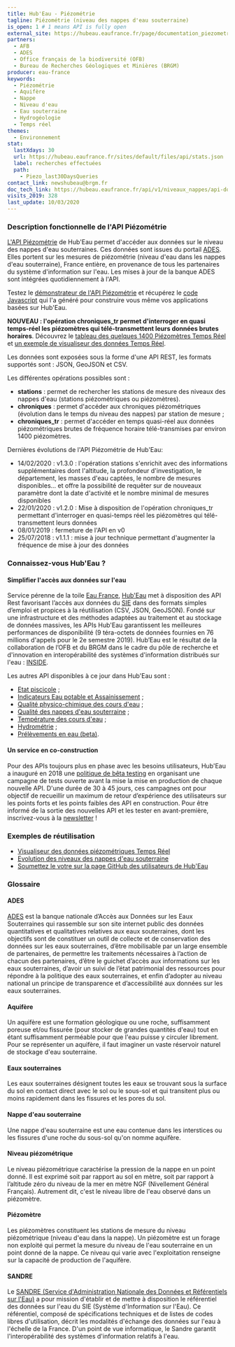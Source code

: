 ```yaml
---
title: Hub'Eau - Piézométrie
tagline: Piézométrie (niveau des nappes d'eau souterraine)
is_open: 1 # 1 means API is fully open
external_site: https://hubeau.eaufrance.fr/page/documentation_piezometrie
partners:
  - AFB
  - ADES
  - Office français de la biodiversité (OFB)
  - Bureau de Recherches Géologiques et Minières (BRGM)
producer: eau-france
keywords:
  - Piézométrie
  - Aquifère
  - Nappe
  - Niveau d'eau
  - Eau souterraine
  - Hydrogéologie
  - Temps réel
themes:
  - Environnement
stat:
  lastXdays: 30
  url: https://hubeau.eaufrance.fr/sites/default/files/api/stats.json
  label: recherches effectuées
  path:
    - Piezo_last30DaysQueries
contact_link: newshubeau@brgm.fr
doc_tech_link: https://hubeau.eaufrance.fr/api/v1/niveaux_nappes/api-docs
visits_2019: 328
last_update: 10/03/2020
---
```


### Description fonctionnelle de l'API Piézométrie

[L'API Piézométrie](https://hubeau.eaufrance.fr/page/api-piezometrie) de Hub'Eau permet d'accéder aux données sur le niveau des nappes d'eau souterraines. Ces données sont issues du portail [ADES](http://www.ades.eaufrance.fr). Elles portent sur les mesures de piézométrie (niveau d'eau dans les nappes d'eau souterraine), France entière, en provenance de tous les partenaires du système d'information sur l'eau.
Les mises à jour de la banque ADES sont intégrées quotidiennement à l'API.

Testez le [démonstrateur de l'API Piézométrie](https://hubeau.eaufrance.fr/sites/default/files/api/demo/piezo/piezo.htm) et récupérez le [code Javascript](https://github.com/BRGM/hubeau/tree/master/demonstrateurs/piezo) qui l'a généré pour construire vous même vos applications basées sur Hub'Eau.

**NOUVEAU : l'opération chroniques_tr permet d'interroger en quasi temps-réel les piézomètres qui télé-transmettent leurs données brutes horaires**. Découvrez le [tableau des quelques 1400 Piézomètres Temps Réel](https://hubeau.eaufrance.fr/sites/default/files/api/demo/piezo/stations_piezo_tr.html) et [un exemple de visualiseur des données Temps Réel](https://hubeau.eaufrance.fr/sites/default/files/api/demo/piezo/_demo_tr/).

Les données sont exposées sous la forme d'une API REST, les formats supportés sont : JSON, GeoJSON et CSV.

Les différentes opérations possibles sont :

- **stations** : permet de rechercher les stations de mesure des niveaux des nappes d'eau (stations piézométriques ou piézomètres).
- **chroniques** : permet d'accéder aux chroniques piézométriques (évolution dans le temps du niveau des nappes) par station de mesure ;
- **chroniques_tr** : permet d'accéder en temps quasi-réel aux données piézométriques brutes de fréquence horaire télé-transmises par environ 1400 piézomètres.

Dernières évolutions de l'API Piézométrie de Hub'Eau:

- 14/02/2020 : v1.3.0 : l'opération stations s'enrichit avec des informations supplémentaires dont l'altitude, la profondeur d'investigation, le département, les masses d'eau captées, le nombre de mesures disponibles... et offre la possibilité de requêter sur de nouveaux paramètre dont la date d'activité et le nombre minimal de mesures disponibles
- 22/01/2020 : v1.2.0 : Mise à disposition de l'opération chroniques_tr permettant d'interroger en quasi-temps réel les piézomètres qui télé-transmettent leurs données
- 08/01/2019 : fermeture de l'API en v0
- 25/07/2018 : v1.1.1 : mise à jour technique permettant d'augmenter la fréquence de mise à jour des données

### Connaissez-vous Hub'Eau ?

#### Simplifier l'accès aux données sur l'eau

Service pérenne de la toile [Eau France](https://www.eaufrance.fr), [Hub'Eau](https://hubeau.eaufrance.fr/) met à disposition des API Rest favorisant l’accès aux données du [SIE](https://www.eaufrance.fr/donnees) dans des formats simples d’emploi et propices à la réutilisation (CSV, JSON, GeoJSON).
Fondé sur une infrastructure et des méthodes adaptées au traitement et au stockage de données massives, les APIs Hub'Eau garantissent les meilleures performances de disponibilité (9 téra-octets de données fournies en 76 millions d'appels pour le 2e semestre 2019).
Hub’Eau est le résultat de la collaboration de l’OFB et du BRGM dans le cadre du pôle de recherche et d'innovation en interopérabilité des systèmes d'information distribués sur l'eau : [INSIDE](http://www.pole-inside.fr/fr).

Les autres API disponibles à ce jour dans Hub'Eau sont :

- [Etat piscicole](/les-api/api_hubeau_poissons) ;
- [Indicateurs Eau potable et Assainissement](/les-api/api_hubeau_indic_EP_Asst) ;
- [Qualité physico-chimique des cours d'eau](/les-api/api_hubeau_qualite_rivieres) ;
- [Qualité des nappes d'eau souterraine](/les-api/api_hubeau_qualite_nappes_eau_sout) ;
- [Température des cours d'eau](/les-api/api_hubeau_temperature_rivieres) ;
- [Hydrométrie](/les-api/api_hubeau_hydrometrie) ;
- [Prélèvements en eau (beta)](/les-api/api_hubeau_prelevements).

#### Un service en co-construction

Pour des APIs toujours plus en phase avec les besoins utilisateurs, Hub'Eau a inauguré en 2018 une [politique de bêta testing](https://hubeau.eaufrance.fr/page/apis) en organisant une campagne de tests ouverte avant la mise la mise en production de chaque nouvelle API.
D'une durée de 30 à 45 jours, ces campagnes ont pour objectif de recueillir un maximum de retour d’expérience des utilisateurs sur les points forts et les points faibles des API en construction.
Pour être informé de la sortie des nouvelles API et les tester en avant-première, inscrivez-vous à la [newsletter](https://hubeau.eaufrance.fr/page/news-letter-hubeau) !

### Exemples de réutilisation

- [Visualiseur des données piézométriques Temps Réel](https://hubeau.eaufrance.fr/sites/default/files/api/demo/piezo/_demo_tr/)
- [Evolution des niveaux des nappes d'eau souterraine](https://hubeau.eaufrance.fr/sites/default/files/api/demo/piezo/piezo.htm)
- [Soumettez le votre sur la page GitHub des utilisateurs de Hub'Eau](https://github.com/BRGM/hubeau)

### Glossaire

#### ADES

[ADES](http://www.ades.eaufrance.fr) est la banque nationale d’Accès aux Données sur les Eaux Souterraines qui rassemble sur son site internet public des données quantitatives et qualitatives relatives aux eaux souterraines, dont les objectifs sont de constituer un outil de collecte et de conservation des données sur les eaux souterraines, d’être mobilisable par un large ensemble de partenaires, de permettre les traitements nécessaires à l’action de chacun des partenaires, d’être le guichet d’accès aux informations sur les eaux souterraines, d’avoir un suivi de l’état patrimonial des ressources pour répondre à la politique des eaux souterraines, et enfin d’adopter au niveau national un principe de transparence et d’accessibilité aux données sur les eaux souterraines.

#### Aquifère

Un aquifère est une formation géologique ou une roche, suffisamment poreuse et/ou fissurée (pour stocker de grandes quantités d'eau) tout en étant suffisamment perméable pour que l'eau puisse y circuler librement. Pour se représenter un aquifère, il faut imaginer un vaste réservoir naturel de stockage d'eau souterraine.

#### Eaux souterraines

Les eaux souterraines désignent toutes les eaux se trouvant sous la surface du sol en contact direct avec le sol ou le sous-sol et qui transitent plus ou moins rapidement dans les fissures et les pores du sol.

#### Nappe d'eau souterraine

Une nappe d'eau souterraine est une eau contenue dans les interstices ou les fissures d'une roche du sous-sol qu'on nomme aquifère.

#### Niveau piézométrique

Le niveau piézométrique caractérise la pression de la nappe en un point donné. Il est exprimé soit par rapport au sol en mètre, soit par rapport à l’altitude zéro du niveau de la mer en mètre NGF (Nivellement Général Français). Autrement dit, c'est le niveau libre de l'eau observé dans un piézomètre.

#### Piézomètre

Les piézomètres constituent les stations de mesure du niveau piézométrique (niveau d'eau dans la nappe). Un piézomètre est un forage non exploité qui permet la mesure du niveau de l'eau souterraine en un point donné de la nappe. Ce niveau qui varie avec l'exploitation renseigne sur la capacité de production de l'aquifère.

#### SANDRE

Le [SANDRE (Service d'Administration Nationale des Données et Référentiels sur l'Eau)](http://www.sandre.eaufrance.fr/) a pour mission d'établir et de mettre à disposition le référentiel des données sur l'eau du SIE (Système d'Information sur l'Eau). Ce référentiel, composé de spécifications techniques et de listes de codes libres d'utilisation, décrit les modalités d'échange des données sur l'eau à l'échelle de la France. D'un point de vue informatique, le Sandre garantit l'interopérabilité des systèmes d'information relatifs à l'eau.
